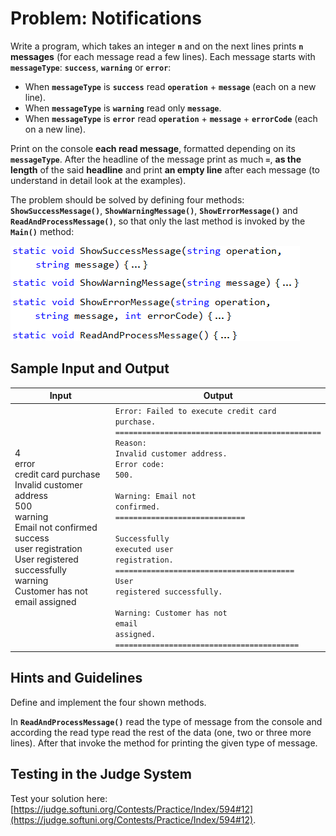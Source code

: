 # Problem: Notifications

Write a program, which takes an integer **`n`** and on the next lines prints **`n`** **messages** (for each message read a few lines). Each message starts with **`messageType`**: **`success`**, **`warning`** or **`error`**:
- When **`messageType`** is **`success`** read **`operation`** + **`message`** (each on a new line).
- When **`messageType`** is **`warning`** read only **`message`**.
- When **`messageType`** is **`error`** read **`operation`** + **`message`** + **`errorCode`** (each on a new line).

Print on the console **each read message**, formatted depending on its **`messageType`**. After the headline of the message print as much **`=`**, **as the length** of the said **headline** and print **an empty line** after each message (to understand in detail look at the examples). 

The problem should be solved by defining four methods: **`ShowSuccessMessage()`**, **`ShowWarningMessage()`**, **`ShowErrorMessage()`** and **`ReadAndProcessMessage()`**, so that only the last method is invoked by the **`Main()`** method:

![](/assets/chapter-10-images/23.Notifications-01.png)

## Sample Input and Output

| Input | Output |
| --- | --- |
|4<br>error<br>credit card purchase<br>Invalid customer address<br>500<br>warning<br>Email not confirmed<br>success<br>user registration<br>User registered successfully<br>warning<br>Customer has not email assigned|<code>Error: Failed to execute credit card purchase.</code><br><code>==============================================</code><br><code>Reason: Invalid customer address.</code><br><code>Error code: 500.</code><br><br><code>Warning: Email not confirmed.</code><br><code>=============================</code><br><br><code>Successfully executed user registration.</code><br><code>========================================</code><br><code>User registered successfully.</code><br><br><code>Warning: Customer has not email assigned.</code><br><code>=========================================</code>|

## Hints and Guidelines

Define and implement the four shown methods.

In **`ReadAndProcessMessage()`** read the type of message from the console and according the read type read the rest of the data (one, two or three more lines). After that invoke the method for printing the given type of message.

## Testing in the Judge System

Test your solution here: [https://judge.softuni.org/Contests/Practice/Index/594#12](https://judge.softuni.org/Contests/Practice/Index/594#12).